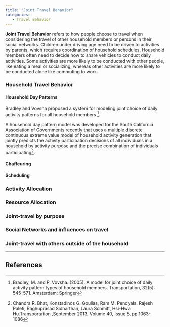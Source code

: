 ```yaml
---
title: "Joint Travel Behavior"
categories:
   - Travel Behavior
---
```


**Joint Travel Behavior** refers to how people choose to travel when considering the travel of other household members or persons in their social networks. Children under driving age need to be driven to activities by parents, which requires coordination of household schedules. Household members often need to decide how to share vehicles to conduct daily activities. Some activities are more likely to be conducted with other people, like eating a meal or socializing, whereas other activities are more likely to be conducted alone like commuting to work.

### Household Travel Behavior

#### Household Day Patterns

Bradley and Vovsha proposed a system for modeling joint choice of daily activity patterns for all household members [^1].

A household day pattern model was developed for the South California Association of Governments recently that uses a multiple discrete continuous extreme value model of household activity generation that jointly predicts the activity participation decisions of all individuals in a household by activity purpose and the precise combination of individuals participating[^2].

#### Chaffeuring

#### Scheduling

### Activity Allocation

### Resource Allocation

### Joint-travel by purpose

### Social Networks and influences on travel

### Joint-travel with others outside of the household

------------------------------------------------------------------------

## References

[^1]: Bradley, M. and P. Vovsha. (2005). A model for joint choice of daily activity pattern types of household members. Transportation, 32(5): 545–571. Amsterdam: Springer

[^2]: Chandra R. Bhat, Konstadinos G. Goulias, Ram M. Pendyala. Rajesh Paleti, Raghuprasad Sidharthan, Laura Schmitt, Hsi-Hwa Hu.Transportation ,September 2013, Volume 40, Issue 5, pp 1063-1086
